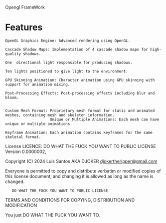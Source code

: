 Opengl FrameWork

# Features
    OpenGL Graphics Engine: Advanced rendering using OpenGL.
    
    Cascade Shadow Maps: Implementation of 4 cascade shadow maps for high-quality shadows.

    One  directional light responsible for producing shadows.

    Ten lights positioned to give light to the environment.
    
    GPU Skinning Animation: Character animation using GPU skinning with support for animation mixing.
    
    Post-Processing Effects: Post-processing effects including blur and bloom.
    
     
    Custom Mesh Format: Proprietary mesh format for static and animated meshes, containing mesh and skeleton information.
                        Unique or Multiple Animations: Each mesh can have unique or multiple animations.
                        
    Keyframe Animation: Each animation contains keyframes for the same skeletal format.




License
LICENCE: DO WHAT THE FUCK YOU WANT TO PUBLIC LICENSE Version 0.0000002,

Copyright (C) 2024 Luis Santos AKA DJOKER djokertheripper@gmail.com

Everyone is permitted to copy and distribute verbatim or modified copies of this license document, and changing it is allowed as long as the name is changed.

       DO WHAT THE FUCK YOU WANT TO PUBLIC LICENSE
TERMS AND CONDITIONS FOR COPYING, DISTRIBUTION AND MODIFICATION

You just DO WHAT THE FUCK YOU WANT TO.
